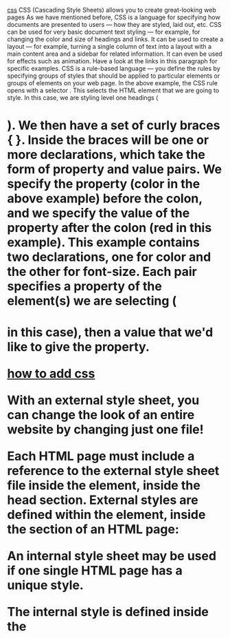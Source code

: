 [css](https://developer.mozilla.org/en-US/docs/Learn/CSS/First_steps/What_is_CSS)
CSS (Cascading Style Sheets) allows you to create great-looking web pages
As we have mentioned before, CSS is a language for specifying how documents are presented to users — how they are styled, laid out, etc.
CSS can be used for very basic document text styling — for example, for changing the color and size of headings and links. It can be used to create a layout — for example, turning a single column of text into a layout with a main content area and a sidebar for related information. It can even be used for effects such as animation. Have a look at the links in this paragraph for specific examples.
CSS is a rule-based language — you define the rules by specifying groups of styles that should be applied to particular elements or groups of elements on your web page.
In the above example, the CSS rule opens with a selector . This selects the HTML element that we are going to style. In this case, we are styling level one headings (<h1>).
We then have a set of curly braces { }.
Inside the braces will be one or more declarations, which take the form of property and value pairs. We specify the property (color in the above example) before the colon, and we specify the value of the property after the colon (red in this example).
This example contains two declarations, one for color and the other for font-size. Each pair specifies a property of the element(s) we are selecting (<h1> in this case), then a value that we'd like to give the property.

[how to add css](https://www.w3schools.com/css/css_howto.asp)

With an external style sheet, you can change the look of an entire website by changing just one file!

Each HTML page must include a reference to the external style sheet file inside the <link> element, inside the head section.
External styles are defined within the <link> element, inside the <head> section of an HTML page:

An internal style sheet may be used if one single HTML page has a unique style.

The internal style is defined inside the <style> element, inside the head section.
Internal styles are defined within the <style> element, inside the <head> section of an HTML page:

An inline style may be used to apply a unique style for a single element.

To use inline styles, add the style attribute to the relevant element. The style attribute can contain any CSS property.

Inline styles are defined within the "style" attribute of the relevant element:

[css color](https://www.w3schools.com/cssref/pr_text_color.asp)

